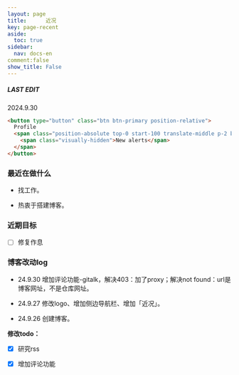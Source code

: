 ```yaml
---
layout: page
title:      近况
key: page-recent
aside:
  toc: true
sidebar:
  nav: docs-en
comment:false
show_title: False
---
```




<div class="card">
  <div class="card__content">
    <div class="card__header">
      <h5>LAST EDIT</h5>
    </div>
    <p>2024.9.30</p>
  </div>
</div>

```html
<button type="button" class="btn btn-primary position-relative">
  Profile
  <span class="position-absolute top-0 start-100 translate-middle p-2 bg-danger border border-light rounded-circle">
    <span class="visually-hidden">New alerts</span>
  </span>
</button>
```

### 最近在做什么

- 找工作。

- 热衷于搭建博客。

### 近期目标

- [ ] 修复作息

### 博客改动log

- 24.9.30 增加评论功能-gitalk，解决403：加了proxy；解决not found：url是博客网址，不是仓库网址。

- 24.9.27 修改logo、增加侧边导航栏、增加「近况」。

- 24.9.26 创建博客。

**修改todo：**

- [x] 研究rss
- [x] 增加评论功能

